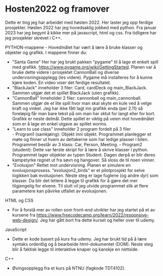 # Hosten2022 og framover
Dette er ting jeg har arbeidet med høsten 2022. Her laster jeg opp ferdige prosjekter. Høsten 2022 har jeg hovedsaklig jobbed med python. Fra januar 2023 har jeg begynt å kikke mer på javascript, html og css. Fra tidligere har jeg prosjekter skrevet i C++. 

PYTHON-mappene - Hovedmålet har vært å lære å bruke klasser og objekter og grafikk. I mappene finner du:

- "Santa Game"
      Her har jeg brukt pakken "pygame" til å lage et enkelt spill med grafikk. https://www.pygame.org/wiki/GettingStarted. Planen var å bruke dette videre i prosjektet CannonBall og diverse undervisningsopplegg (les videre). Pygame må installeres for å kunne kjøre koden. En video viser det ferdige resultatet. 
- "BlackJack" 
      inneholder 3 filer: Card, cardDeck og main_BlackJack. Sammen utgjør det et spillet BlackJack (uten grafikk). 
- "CannonBall"
      Inneholder 2 filer: cannonball og main_cannonball. Sammen utgjør de et lite spill hvor man skal skyte en kule ved å velge kraft og vinkel. 
      Jeg har ikke fått lagt inn grafikk enda (per 2.11) så foreløpig får man bare tekst på om man har sktut for langt eller for kort. Grafikk er neste delmål.
      Dette spillet er viktig på veien mot hovedmålet som er å lage en enkel utgave av spillet worms. 
- "Learn to use class"
      Inneholder 2 program fordelt på 3 filer     
      - Program1 (samkjøing): Objekt inni objekt. Programmet planlegger et møte og finner ut hvem av deltakerne som har ledige plasser i bilen. 
      Programmet består av 3 klass: Car, Person, Meeting.
      - Program2 (student): Dette var første skript for å lære å skrive klasser i python. Programmet lager objekter av typen Student. Dagen derpå er blir deres 
      kampstyrke regnet ut fra søvn og hangover. Så sloss de til noen vinner. 
- "Evolusjon"
      Rettet mot undervisning. Planen er simulere en evolusjonsprosess. "evolusjon2_birds" er et pilotprosjekt for selve logikken bak evolusjonen. Neste steg er lage fuglene (og andre dyr) som klasser. Da blir det lettere å legge til grafikk for å gjøre det mer tilgjengelig for elvene. Til slutt vil jeg utvide programmet slik at flere parametere kan påvirke utfallet av evolusjonen. 
 
HTML og CSS

- For å forstå mer av rollen som front-end utvikler har jeg startet på et av kursene fra https://www.freecodecamp.org/learn/2022/responsive-web-design/. Jeg har gått bort fra dette kurset og heller over til udemy.

JavaScript

- Dette er kode basert på kurs fra udemy. Jeg har brukt tid på å lære syntaks ordentlig og å bearbeide html-dokumentet (DOM). Neste steg blir å faktisk legge til interaktive knaper og kanskje en nettside. 

C++

- Øvingsopplegg fra et kurs på NTNU (fagkode TDT4102).


     
      
